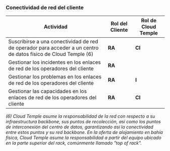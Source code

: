 ### Conectividad de red del cliente

| Actividad                                                                                            | Rol del Cliente | Rol de Cloud Temple |
|------------------------------------------------------------------------------------------------------|------------------|----------------------|
| Suscribirse a una conectividad de red de operador para acceder a un centro de datos físico de Cloud Temple (6) | __RA__           | __CI__               |
| Gestionar los incidentes en los enlaces de red de los operadores del cliente                         | __RA__           |                      |
| Gestionar los problemas en los enlaces de red de los operadores del cliente                          | __RA__           | __I__                |
| Gestionar las capacidades en los enlaces de red de los operadores del cliente                        | __RA__           | __CI__               |

*(6) Cloud Temple asume la responsabilidad de la red con respecto a su infraestructura backbone, sus puntos de recolección, así como 
los puntos de interconexión del centro de datos, garantizando así la conectividad entre estos puntos y su red backbone. 
En la oferta de alojamiento en bahía física, Cloud Temple asume la responsabilidad a partir del equipo ubicado en la parte superior del rack, comúnmente llamado "top of rack".*